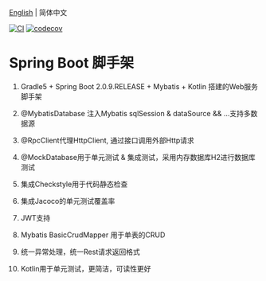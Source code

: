 [English](./README_EN.md) | 简体中文


[![CI](https://github.com/KelinTan/spring-boot-archetype/workflows/Java%20CI/badge.svg)](https://github.com/KelinTan/spring-boot-archetype)
[![codecov](https://codecov.io/gh/KelinTan/spring-boot-archetype/branch/master/graph/badge.svg)](https://codecov.io/gh/KelinTan/spring-boot-archetype)

# Spring Boot 脚手架

1. Gradle5 + Spring Boot 2.0.9.RELEASE + Mybatis + Kotlin 搭建的Web服务脚手架

2. @MybatisDatabase 注入Mybatis sqlSession & dataSource && ...支持多数据源

3. @RpcClient代理HttpClient, 通过接口调用外部Http请求

4. @MockDatabase用于单元测试 & 集成测试，采用内存数据库H2进行数据库测试

5. 集成Checkstyle用于代码静态检查

6. 集成Jacoco的单元测试覆盖率

7. JWT支持

8. Mybatis BasicCrudMapper 用于单表的CRUD

9. 统一异常处理，统一Rest请求返回格式

10. Kotlin用于单元测试，更简洁，可读性更好


